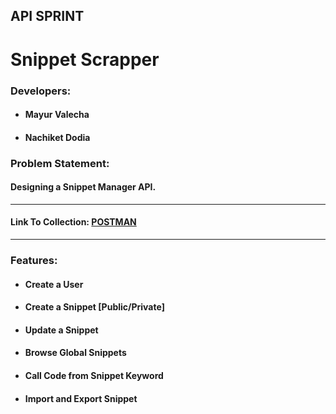 <h2>API SPRINT</h2>
<h1>Snippet Scrapper</h1>
<h3>Developers: </h3>
<ul>
<li><h4><bold>Mayur Valecha</bold></h4></li>
<li><h4><bold>Nachiket Dodia</bold></h4></li>
</ul>

<h3>Problem Statement: </h3>
<h4>Designing a Snippet Manager API.</h4>
<hr/>
<h4>Link To Collection: <a href="https://www.postman.com/warped-desert-963349/workspace/api-sprint-snippetscrapper/collection/21569191-0bed227a-e423-4c69-9622-6f7aa1b7f32f?action=share&creator=21569191">POSTMAN</a></h4>
<hr/>
<h3>Features: </h3>
<ul>
<li><h4>Create a User</h4></li>
<li><h4>Create a Snippet [Public/Private]</h4></li>
<li><h4>Update a Snippet</h4></li>
<li><h4>Browse Global Snippets</h4></li>
<li><h4>Call Code from Snippet Keyword</h4></li>
<li><h4>Import and Export Snippet</h4></li>
</ul>


